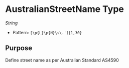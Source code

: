 # AustralianStreetName Type

*String*

- Pattern: `[\p{L}\p{N}\s\-']{1,30}`

## Purpose

Define street name as per Australian Standard AS4590